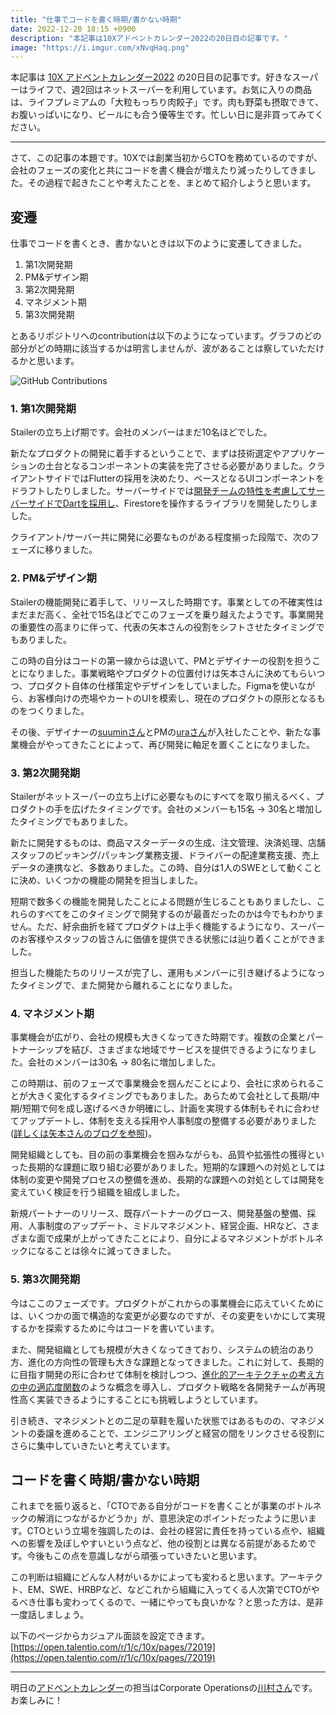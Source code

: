 ```yaml
---
title: "仕事でコードを書く時期/書かない時期"
date: 2022-12-20 18:15 +0900
description: "本記事は10Xアドベントカレンダー2022の20日目の記事です。"
image: "https://i.imgur.com/xNvqHaq.png"
---
```


本記事は [10X アドベントカレンダー2022](https://www.notion.so/9dafcb8ca4114804a78e4354e062ff64) の20日目の記事です。好きなスーパーはライフで、週2回はネットスーパーを利用しています。お気に入りの商品は、ライフプレミアムの「大粒もっちり肉餃子」です。肉も野菜も摂取できて、お腹いっぱいになり、ビールにも合う優等生です。忙しい日に是非買ってみてください。

---

さて、この記事の本題です。10Xでは創業当初からCTOを務めているのですが、会社のフェーズの変化と共にコードを書く機会が増えたり減ったりしてきました。その過程で起きたことや考えたことを、まとめて紹介しようと思います。

## 変遷

仕事でコードを書くとき、書かないときは以下のように変遷してきました。

1. 第1次開発期
2. PM&デザイン期
3. 第2次開発期
4. マネジメント期
5. 第3次開発期

とあるリポジトリへのcontributionは以下のようになっています。グラフのどの部分がどの時期に該当するかは明言しませんが、波があることは察していただけるかと思います。

![GitHub Contributions](https://i.imgur.com/xNvqHaq.png)

### 1. 第1次開発期

Stailerの立ち上げ期です。会社のメンバーはまだ10名ほどでした。

新たなプロダクトの開発に着手するということで、まずは技術選定やアプリケーションの土台となるコンポーネントの実装を完了させる必要がありました。クライアントサイドではFlutterの採用を決めたり、ベースとなるUIコンポーネントをドラフトしたりしました。サーバーサイドでは[開発チームの特性を考慮してサーバーサイドでDartを採用し](https://type.jp/et/feature/15075/)、Firestoreを操作するライブラリを開発したりしました。

クライアント/サーバー共に開発に必要なものがある程度揃った段階で、次のフェーズに移りました。

### 2. PM&デザイン期

Stailerの機能開発に着手して、リリースした時期です。事業としての不確実性はまだまだ高く、全社で15名ほどでこのフェーズを乗り越えたようです。事業開発の重要性の高まりに伴って、代表の矢本さんの役割をシフトさせたタイミングでもありました。

この時の自分はコードの第一線からは退いて、PMとデザイナーの役割を担うことになりました。事業戦略やプロダクトの位置付けは矢本さんに決めてもらいつつ、プロダクト自体の仕様策定やデザインをしていました。Figmaを使いながら、お客様向けの売場やカートのUIを模索し、現在のプロダクトの原形となるものをつくりました。

その後、デザイナーの[suuminさん](https://twitter.com/suuminbot)とPMの[uraさん](https://twitter.com/usk_ura)が入社したことや、新たな事業機会がやってきたことによって、再び開発に軸足を置くことになりました。

### 3. 第2次開発期

Stailerがネットスーパーの立ち上げに必要なものにすべてを取り揃えるべく、プロダクトの手を広げたタイミングです。会社のメンバーも15名 → 30名と増加したタイミングでもありました。

新たに開発するものは、商品マスターデータの生成、注文管理、決済処理、店舗スタッフのピッキング/パッキング業務支援、ドライバーの配達業務支援、売上データの連携など、多数ありました。この時、自分は1人のSWEとして動くことに決め、いくつかの機能の開発を担当しました。

短期で数多くの機能を開発したことによる問題が生じることもありましたし、これらのすべてをこのタイミングで開発するのが最善だったのかは今でもわかりません。ただ、紆余曲折を経てプロダクトは上手く機能するようになり、スーパーのお客様やスタッフの皆さんに価値を提供できる状態には辿り着くことができました。

担当した機能たちのリリースが完了し、運用もメンバーに引き継げるようになったタイミングで、また開発から離れることになりました。

### 4. マネジメント期

事業機会が広がり、会社の規模も大きくなってきた時期です。複数の企業とパートナーシップを結び、さまざまな地域でサービスを提供できるようになりました。会社のメンバーは30名 → 80名に増加しました。

この時期は、前のフェーズで事業機会を掴んだことにより、会社に求められることが大きく変化するタイミングでもありました。あらためて会社として長期/中期/短期で何を成し遂げるべきか明確にし、計画を実現する体制もそれに合わせてアップデートし、体制を支える採用や人事制度の整備する必要がありました([詳しくは矢本さんのブログを参照](https://yamotty.tokyo/post/20221003))。

開発組織としても、目の前の事業機会を掴みながらも、品質や拡張性の獲得といった長期的な課題に取り組む必要がありました。短期的な課題への対処としては体制の変更や開発プロセスの整備を進め、長期的な課題への対処としては開発を変えていく検証を行う組織を組成しました。

新規パートナーのリリース、既存パートナーのグロース、開発基盤の整備、採用、人事制度のアップデート、ミドルマネジメント、経営企画、HRなど、さまざまな面で成果が上がってきたことにより、自分によるマネジメントがボトルネックになることは徐々に減ってきました。

### 5. 第3次開発期

今はここのフェーズです。プロダクトがこれからの事業機会に応えていくためには、いくつかの面で構造的な変更が必要なのですが、その変更をいかにして実現するかを探索するために今はコードを書いています。

また、開発組織としても規模が大きくなってきており、システムの統治のあり方、進化の方向性の管理も大きな課題となってきました。これに対して、長期的に目指す開発の形に合わせて体制を検討しつつ、[進化的アーキテクチャの考え方の中の適応度関数](https://www.oreilly.com/library/view/untitled/9784873118567/ch02.xhtml)のような概念を導入し、プロダクト戦略を各開発チームが再現性高く実装できるようにすることにも挑戦しようとしています。

引き続き、マネジメントとの二足の草鞋を履いた状態ではあるものの、マネジメントの委譲を進めることで、エンジニアリングと経営の間をリンクさせる役割にさらに集中していきたいと考えています。

## コードを書く時期/書かない時期

これまでを振り返ると、「CTOである自分がコードを書くことが事業のボトルネックの解消につながるかどうか」が、意思決定のポイントだったように思います。CTOという立場を強調したのは、会社の経営に責任を持っている点や、組織への影響を及ぼしやすいという点など、他の役割とは異なる前提があるためです。今後もこの点を意識しながら頑張っていきたいと思います。

この判断は組織にどんな人材がいるかによっても変わると思います。アーキテクト、EM、SWE、HRBPなど、などこれから組織に入ってくる人次第でCTOがやるべき仕事も変わってくるので、一緒にやっても良いかな？と思った方は、是非一度話しましょう。

以下のページからカジュアル面談を設定できます。
[https://open.talentio.com/r/1/c/10x/pages/72019](https://open.talentio.com/r/1/c/10x/pages/72019)

---

明日の[アドベントカレンダー](https://www.notion.so/9dafcb8ca4114804a78e4354e062ff64)の担当はCorporate Operationsの[川村さん](https://twitter.com/mu_yk521)です。お楽しみに！